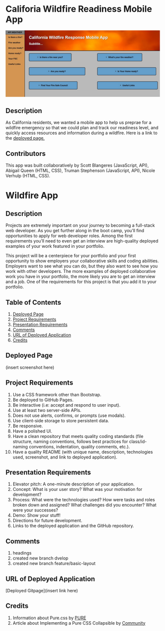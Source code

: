 # Califoria Wildfire Readiness Mobile App
![screenshot of landing page](/Assets/Images/screenshot.jpg)

## Description
As California residents, we wanted a mobile app to help us preprae for a wildfire emergency so that we could plan and track our readiness level, and quickly access resources and information during a wildfire. Here is a link to the [deployed page.](https://nverhulp.github.io/wildfire-app/)

## Contributors
This app was built collaboratively by Scott Blangeres (JavaScript, API), Abigail Queen (HTML, CSS), Truman Stephenson (JavaScript, API), Nicole Verhulp (HTML, CSS). 

# Wildfire App

## Description

Projects are extremely important on your journey to becoming a full-stack web developer. As you get further along in the boot camp, you’ll find opportunities to apply for web developer roles. Among the first requirements you’ll need to even get an interview are high-quality deployed examples of your work featured in your portfolio.

This project will be a centerpiece for your portfolio and your first opportunity to show employers your collaborative skills and coding abilities. Employers want to see what you can do, but they also want to see how you work with other developers. The more examples of deployed collaborative work you have in your portfolio, the more likely you are to get an interview and a job. One of the requirements for this project is that you add it to your portfolio.

## Table of Contents

1. [Deployed Page](#deployed-page)
2. [Project Requirements](#project-requirements)
3. [Presentation Requirements](#presentation-requirements)
4. [Comments](#comments)
5. [URL of Deployed Application](#url-of-deployed-application)
6. [Credits](#credits)

## Deployed Page

(insert screenshot here)

## Project Requirements

1. Use a CSS framework other than Bootstrap.
2. Be deployed to GitHub Pages.
3. Be interactive (i.e: accept and respond to user input).
4. Use at least two server-side APIs.
5. Does not use alerts, confirms, or prompts (use modals).
6. Use client-side storage to store persistent data.
7. Be responsive.
8. Have a polished UI.
9. Have a clean repository that meets quality coding standards (file structure, naming conventions, follows best practices for class/id-naming conventions, indentation, quality comments, etc.).
10. Have a quality README (with unique name, description, technologies used, screenshot, and link to deployed application).

## Presentation Requirements

1. Elevator pitch: A one-minute description of your application.
2. Concept: What is your user story? What was your motivation for development?
3. Process: What were the technologies used? How were tasks and roles broken down and assigned? What challenges did you encounter? What were your successes?
4. Demo: Show your stuff!
5. Directions for future development.
6. Links to the deployed application and the GitHub repository.

## Comments 

1. headings
2. created new branch dvelop
3. created new branch feature/basic-layout

## URL of Deployed Application

[Deployed Gitpage](insert link here)

## Credits

1. Information about Pure.css by [PURE](https://purecss.io/)
2. Article about Implementing a Pure CSS Collapsible by [Community](https://www.digitalocean.com/community/tutorials/css-collapsible)